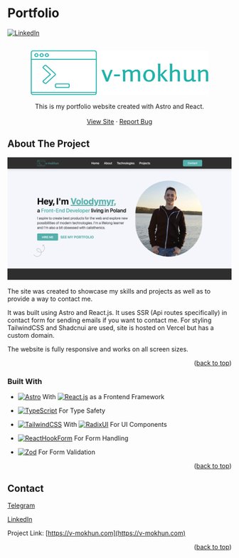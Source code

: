 # Portfolio

[![LinkedIn][linkedin-shield]][linkedin-url]

<br />
<div align="center">
  <a href="https://v-mokhun.com">
		<img src="readme-images/logo.png" alt="Logo" width="400" height="100">
  </a>

  <p align="center">
	This is my portfolio website created with Astro and React.
    <br />
    <br />
    <a href="https://v-mokhun.com">View Site</a>
    ·
    <a href="https://github.com/v-mokhun/portfolio/issues">Report Bug</a>
  </p>
</div>

## About The Project

[![Home Screenshot][home]](https://v-mokhun.com)

The site was created to showcase my skills and projects as well as to provide a way to contact me.

It was built using Astro and React.js. It uses SSR (Api routes specifically) in contact form for sending emails if you want to contact me. For styling TailwindCSS and Shadcnui are used, site is hosted on Vercel but has a custom domain.

The website is fully responsive and works on all screen sizes.

<p align="right">(<a href="#portfolio">back to top</a>)</p>

### Built With

- [![Astro][Astro]][Astro-url] With [![React.js][React.js]][React-url] as a Frontend Framework

- [![TypeScript][TypeScript.org]][TypeScript-url] For Type Safety

- [![TailwindCSS][TailwindCSS.com]][TailwindCSS-url] With [![RadixUI][RadixUI.com]][RadixUI-url] For UI Components

- [![ReactHookForm][ReactHookForm.com]][ReactHookForm-url] For Form Handling

- [![Zod][Zod.dev]][Zod-url] For Form Validation

<p align="right">(<a href="#portfolio">back to top</a>)</p>

## Contact

[Telegram](https://t.me/v_mokhun)

[LinkedIn](https://www.linkedin.com/in/v-mokhun/)

Project Link: [https://v-mokhun.com](https://v-mokhun.com)

<p align="right">(<a href="#portfolio">back to top</a>)</p>

[linkedin-shield]: https://img.shields.io/badge/-LinkedIn-black.svg?style=for-the-badge&logo=linkedin&colorB=555
[linkedin-url]: https://www.linkedin.com/in/v-mokhun/
[home]: readme-images/home.png
[Astro]: https://img.shields.io/badge/-Astro-000000?logo=astro&logoColor=white&style=for-the-badge
[Astro-url]: https://astro.build/
[React.js]: https://img.shields.io/badge/-ReactJs-61DAFB?logo=react&logoColor=white&style=for-the-badge
[React-url]: https://reactjs.org/
[ReactHookForm.com]: https://img.shields.io/badge/React%20Hook%20Form-%23EC5990.svg?style=for-the-badge&logo=reacthookform&logoColor=white
[ReactHookForm-url]: https://react-hook-form.com/
[TailwindCSS.com]: https://img.shields.io/badge/tailwindcss-%2338B2AC.svg?style=for-the-badge&logo=tailwind-css&logoColor=white
[TailwindCSS-url]: https://tailwindcss.com/
[TypeScript.org]: https://img.shields.io/badge/typescript-%23007ACC.svg?style=for-the-badge&logo=typescript&logoColor=white
[TypeScript-url]: https://www.typescriptlang.org/
[RadixUI.com]: https://img.shields.io/static/v1?style=for-the-badge&message=Radix+UI&color=161618&logo=Radix+UI&logoColor=FFFFFF&label=
[RadixUI-url]: https://www.radix-ui.com/
[Zod.dev]: https://img.shields.io/static/v1?style=for-the-badge&message=Zod&color=3E67B1&logo=Zod&logoColor=FFFFFF&label=
[Zod-url]: https://zod.dev/
